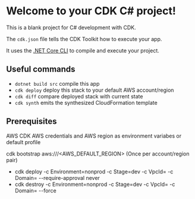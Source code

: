 # Welcome to your CDK C# project!

This is a blank project for C# development with CDK.

The `cdk.json` file tells the CDK Toolkit how to execute your app.

It uses the [.NET Core CLI](https://docs.microsoft.com/dotnet/articles/core/) to compile and execute your project.

## Useful commands

* `dotnet build src` compile this app
* `cdk deploy`       deploy this stack to your default AWS account/region
* `cdk diff`         compare deployed stack with current state
* `cdk synth`        emits the synthesized CloudFormation template

## Prerequisites 

AWS CDK 
AWS credentials and AWS region as environment variabes or default profile 


cdk bootstrap aws://<AccountID>/<AWS_DEFAULT_REGION>      (Once per account/region pair)


* cdk deploy -c Environment=nonprod -c Stage=dev -c VpcId=<VPC ID> -c Domain=<R53 hosted zone> --require-approval never
* cdk destroy -c Environment=nonprod -c Stage=dev -c VpcId=<VPC ID> -c Domain=<R53 hosted zone> --force

